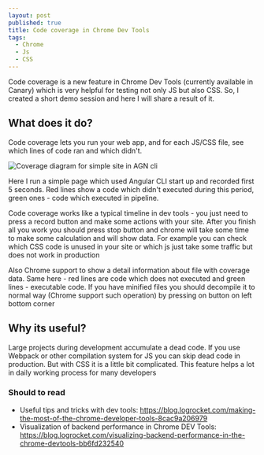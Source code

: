 ```yaml
---
layout: post
published: true
title: Code coverage in Chrome Dev Tools
tags:
  - Chrome
  - Js
  - CSS
---
```

Code coverage is a new feature in Chrome Dev Tools (currently available in Canary) which is very helpful for testing not only JS but also CSS. So, I created a short demo session and here I will share a result of it.

## What does it do?

Code coverage lets you run your web app, and for each JS/CSS file, see which lines of code ran and which didn't.

![Coverage diagram for simple site in AGN cli]({{site.baseurl}}/img/CodeCoverage.png)


Here I run a simple page which used Angular CLI start up and recorded first 5 seconds. Red lines show a code which didn't executed during this period, green ones - code which executed in pipeline. 

Code coverage works like a typical timeline in dev tools - you just need to press a record button and make some actions with your site. After you finish all you work you should press stop button and chrome will take some time to make some calculation and will show data. For example you can check which CSS code is unused in your site or which js just take some traffic but does not work in production

Also Chrome support to show a detail information about file with coverage data. Same here - red lines are code which does not executed and green lines - executable code. If you have minified files you should  decompile it to normal way (Chrome support such operation) by pressing on button on left bottom corner

## Why its useful?

Large projects during development accumulate a dead code. If you use Webpack or other compilation system for JS you can skip dead code in production. But with CSS it is a little bit complicated. This feature helps a lot in daily working process for many developers

### Should to read

- Useful tips and tricks with dev tools: https://blog.logrocket.com/making-the-most-of-the-chrome-developer-tools-8cac9a206979
- Visualization of backend performance in Chrome DEV Tools: https://blog.logrocket.com/visualizing-backend-performance-in-the-chrome-devtools-bb6fd232540

